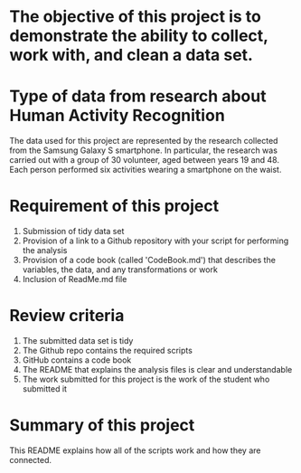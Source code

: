 # The objective of this project is to demonstrate the ability to collect, work with, and clean a data set. 

# Type of data from research about Human Activity Recognition
The data used for this project are represented by the research collected from the Samsung Galaxy S smartphone. In particular, the research was carried out with a group of 30 volunteer, aged between years 19 and 48. Each person performed six activities wearing a smartphone on the waist.

# Requirement of this project
1. Submission of tidy data set
2. Provision of a link to a Github repository with your script for performing the analysis
3. Provision of a code book (called 'CodeBook.md') that describes the variables, the data, and any transformations or work
4. Inclusion of ReadMe.md file

# Review criteria
1. The submitted data set is tidy
2. The Github repo contains the required scripts
3. GitHub contains a code book
4. The README that explains the analysis files is clear and understandable
5. The work submitted for this project is the work of the student who submitted it

# Summary of this project
This README explains how all of the scripts work and how they are connected.
